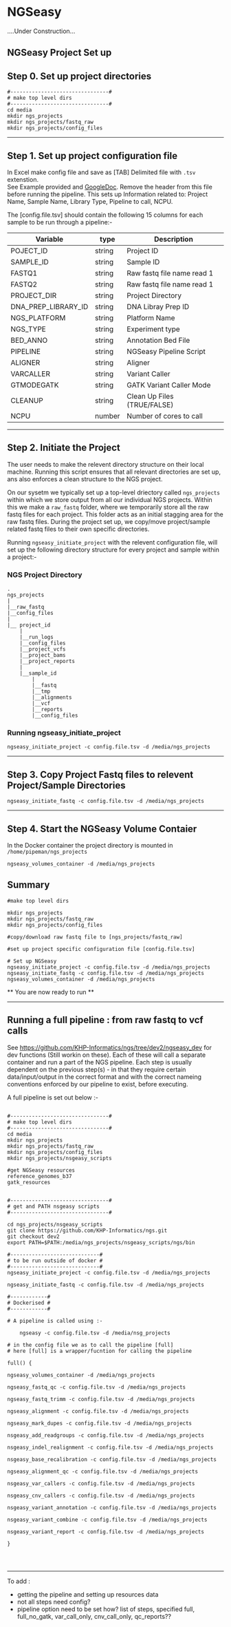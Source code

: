 NGSeasy
==========================

....Under Construction...

NGSeasy Project Set up
--------------------------

## Step 0. Set up project directories

```{bash}
#--------------------------------#
# make top level dirs 
#--------------------------------#
cd media
mkdir ngs_projects
mkdir ngs_projects/fastq_raw
mkdir ngs_projects/config_files
```
****

## Step 1. Set up project configuration file

In Excel make config file and save as [TAB] Delimited file with ``.tsv`` extenstion.  
See Example provided and [GoogleDoc](https://docs.google.com/spreadsheets/d/1kp1Nyw0x3zXqO2Wm2Z25ErJ0Z-Uoab8tjRPq9h4sonk/edit?usp=sharing). Remove the header from this file before running the pipeline. This sets up Information related to: Project Name, Sample Name, Library Type, Pipeline to call, NCPU.

The [config.file.tsv] should contain the following 15 columns for each sample to be run through a pipeline:- 

|Variable|type|Description|
|--------|--------|--------|
POJECT_ID|string|Project ID|
SAMPLE_ID|string|Sample ID|
FASTQ1|string|Raw fastq file name read 1|
FASTQ2|string|Raw fastq file name read 1|
PROJECT_DIR|string|Project Directory|
DNA_PREP_LIBRARY_ID|string|DNA Libray Prep ID|
NGS_PLATFORM|string|Platform Name|
NGS_TYPE|string|Experiment type|
BED_ANNO|string|Annotation Bed File
PIPELINE|string|NGSeasy Pipeline Script|
ALIGNER|string|Aligner|
VARCALLER|string|Variant Caller|
GTMODEGATK|string|GATK Variant Caller Mode|
CLEANUP|string|Clean Up Files (TRUE/FALSE)|
NCPU|number|Number of cores to call|

****

## Step 2. Initiate the Project
The user needs to make the relevent directory structure on their local machine. Running this script ensures that all relevant directories are set up, ans also enforces a clean structure to the NGS project.  

On our sysetm we typically set up a top-level driectory called `ngs_projects` within which we store output from all our individual NGS projects. Within this we make a `raw_fastq` folder, where we temporarily store all the raw fastq files for each project. This folder acts as an initial stagging area for the raw fastq files. During the project set up, we copy/move project/sample related fastq files to their own specific directories.

Running `ngseasy_initiate_project` with the relevent configuration file, will set up the following directory structure for every project and sample within a project:-  

### NGS Project Directory 
```
.
ngs_projects  
|  
|__raw_fastq  
|__config_files  
|
|__ project_id  
	|  
	|__run_logs  
	|__config_files  
	|__project_vcfs  
	|__project_bams  
	|__project_reports  
	|
	|__sample_id  
		|  
		|__fastq  
		|__tmp  
		|__alignments  
		|__vcf  
		|__reports  
		|__config_files  

```
### Running **ngseasy_initiate_project**

```{bash}
ngseasy_initiate_project -c config.file.tsv -d /media/ngs_projects
```
****

## Step 3. Copy Project Fastq files to relevent Project/Sample Directories

```{bash}
ngseasy_initiate_fastq -c config.file.tsv -d /media/ngs_projects
```

****

## Step 4. Start the NGSeasy Volume Contaier

In the Docker container the project directory is mounted in `/home/pipeman/ngs_projects`

```{bash}
ngseasy_volumes_container -d /media/ngs_projects
```

## Summary

```{bash}
#make top level dirs 

mkdir ngs_projects
mkdir ngs_projects/fastq_raw
mkdir ngs_projects/config_files

#copy/download raw fastq file to [ngs_projects/fastq_raw]

#set up project specific configuration file [config.file.tsv]

# Set up NGSeasy
ngseasy_initiate_project -c config.file.tsv -d /media/ngs_projects
ngseasy_initiate_fastq -c config.file.tsv -d /media/ngs_projects
ngseasy_volumes_container -d /media/ngs_projects
```

** You are now ready to run **

****

## Running a full pipeline : from raw fastq to vcf calls

See https://github.com/KHP-Informatics/ngs/tree/dev2/ngseasy_dev for dev functions (Still workin on these). Each of these will call a separate container and run a part of the NGS pipeline. Each step is usually dependent on the previous step(s) - in that they require certain data/input/output in the correct format and with the correct nameing conventions enforced by our pipeline to exist, before executing.

A full pipeline is set out below :-  

```{bash}

#--------------------------------#
# make top level dirs 
#--------------------------------#
cd media
mkdir ngs_projects
mkdir ngs_projects/fastq_raw
mkdir ngs_projects/config_files
mkdir ngs_projects/nsgeasy_scripts

#get NGSeasy resources
reference_genomes_b37
gatk_resources


#--------------------------------#
# get and PATH nsgeasy scripts
#--------------------------------#

cd ngs_projects/nsgeasy_scripts
git clone https://github.com/KHP-Informatics/ngs.git
git checkout dev2
export PATH=$PATH:/media/ngs_projects/nsgeasy_scripts/ngs/bin

#-----------------------------#
# to be run outside of docker #
#-----------------------------#
ngseasy_initiate_project -c config.file.tsv -d /media/ngs_projects

ngseasy_initiate_fastq -c config.file.tsv -d /media/ngs_projects

#------------#
# Dockerised #
#------------#

# A pipeline is called using :-

    ngseasy -c config.file.tsv -d /media/nsg_projects

# in the config file we as to call the pipeline [full]
# here [full] is a wrapper/fucntion for calling the pipeline

full() { 

ngseasy_volumes_container -d /media/ngs_projects

ngseasy_fastq_qc -c config.file.tsv -d /media/ngs_projects

ngseasy_fastq_trimm -c config.file.tsv -d /media/ngs_projects

ngseasy_alignment -c config.file.tsv -d /media/ngs_projects

ngseasy_mark_dupes -c config.file.tsv -d /media/ngs_projects

nsgeasy_add_readgroups -c config.file.tsv -d /media/ngs_projects

nsgeasy_indel_realignment -c config.file.tsv -d /media/ngs_projects

nsgeasy_base_recalibration -c config.file.tsv -d /media/ngs_projects

ngseasy_alignment_qc -c config.file.tsv -d /media/ngs_projects

nsgeasy_var_callers -c config.file.tsv -d /media/ngs_projects

nsgeasy_cnv_callers -c config.file.tsv -d /media/ngs_projects

nsgeasy_variant_annotation -c config.file.tsv -d /media/ngs_projects

nsgeasy_variant_combine -c config.file.tsv -d /media/ngs_projects

nsgeasy_variant_report -c config.file.tsv -d /media/ngs_projects

}




```
****

To add :
- getting the pipeline and setting up resources data
- not all steps need config?
- pipeline option need to be set how? list of steps, specified full, full_no_gatk, var_call_only, cnv_call_only, qc_reports??